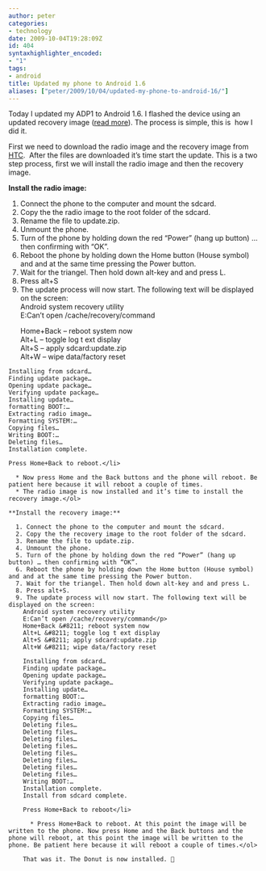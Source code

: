 ```yaml
---
author: peter
categories:
- technology
date: 2009-10-04T19:28:09Z
id: 404
syntaxhighlighter_encoded:
- "1"
tags:
- android
title: Updated my phone to Android 1.6
aliases: ["peter/2009/10/04/updated-my-phone-to-android-16/"]
---
```


Today I updated my ADP1 to Android 1.6. I flashed the device using an updated recovery image ([read more](http://developer.htc.com/adp.html)). The process is simple, this is  how I did it.

First we need to download the radio image and the recovery image from [HTC](http://developer.htc.com/adp.html).  After the files are downloaded it’s time start the update. This is a two step process, first we will install the radio image and then the recovery image.

**Install the radio image:**

  1. Connect the phone to the computer and mount the sdcard.
  2. Copy the the radio image to the root folder of the sdcard.
  3. Rename the file to update.zip.
  4. Unmount the phone.
  5. Turn of the phone by holding down the red “Power” (hang up button) … then confirming with “OK”.
  6. Reboot the phone by holding down the Home button (House symbol) and and at the same time pressing the Power button.
  7. Wait for the triangel. Then hold down alt-key and and press L.
  8. Press alt+S
  9. The update process will now start. The following text will be displayed on the screen:  
    Android system recovery utility  
    E:Can’t open /cache/recovery/command</p> 
    Home+Back &#8211; reboot system now  
    Alt+L &#8211; toggle log t ext display  
    Alt+S &#8211; apply sdcard:update.zip  
    Alt+W &#8211; wipe data/factory reset
    
    Installing from sdcard…  
    Finding update package…  
    Opening update package…  
    Verifying update package…  
    Installing update…  
    formatting BOOT:…  
    Extracting radio image…  
    Formatting SYSTEM:…  
    Copying files…  
    Writing BOOT:…  
    Deleting files…  
    Installation complete.
    
    Press Home+Back to reboot.</li> 
    
      * Now press Home and the Back buttons and the phone will reboot. Be patient here because it will reboot a couple of times.
      * The radio image is now installed and it’s time to install the recovery image.</ol> 
    
    **Install the recovery image:**
    
      1. Connect the phone to the computer and mount the sdcard.
      2. Copy the the recovery image to the root folder of the sdcard.
      3. Rename the file to update.zip.
      4. Unmount the phone.
      5. Turn of the phone by holding down the red “Power” (hang up button) … then confirming with “OK”.
      6. Reboot the phone by holding down the Home button (House symbol) and and at the same time pressing the Power button.
      7. Wait for the triangel. Then hold down alt-key and and press L.
      8. Press alt+S.
      9. The update process will now start. The following text will be displayed on the screen:  
        Android system recovery utility  
        E:Can’t open /cache/recovery/command</p> 
        Home+Back &#8211; reboot system now  
        Alt+L &#8211; toggle log t ext display  
        Alt+S &#8211; apply sdcard:update.zip  
        Alt+W &#8211; wipe data/factory reset
        
        Installing from sdcard…  
        Finding update package…  
        Opening update package…  
        Verifying update package…  
        Installing update…  
        formatting BOOT:…  
        Extracting radio image…  
        Formatting SYSTEM:…  
        Copying files…  
        Deleting files…  
        Deleting files…  
        Deleting files…  
        Deleting files…  
        Deleting files…  
        Deleting files…  
        Deleting files…  
        Deleting files…  
        Writing BOOT:…  
        Installation complete.  
        Install from sdcard complete.
        
        Press Home+Back to reboot</li> 
        
          * Press Home+Back to reboot. At this point the image will be written to the phone. Now press Home and the Back buttons and the phone will reboot, at this point the image will be written to the phone. Be patient here because it will reboot a couple of times.</ol> 
        
        That was it. The Donut is now installed. 🙂
